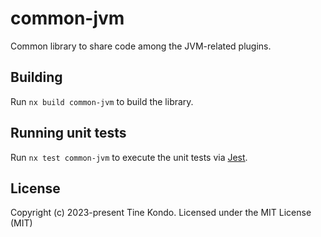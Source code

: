 # common-jvm

Common library to share code among the JVM-related plugins.

## Building

Run `nx build common-jvm` to build the library.

## Running unit tests

Run `nx test common-jvm` to execute the unit tests via [Jest](https://jestjs.io).

## License

Copyright (c) 2023-present Tine Kondo. Licensed under the MIT License (MIT)
